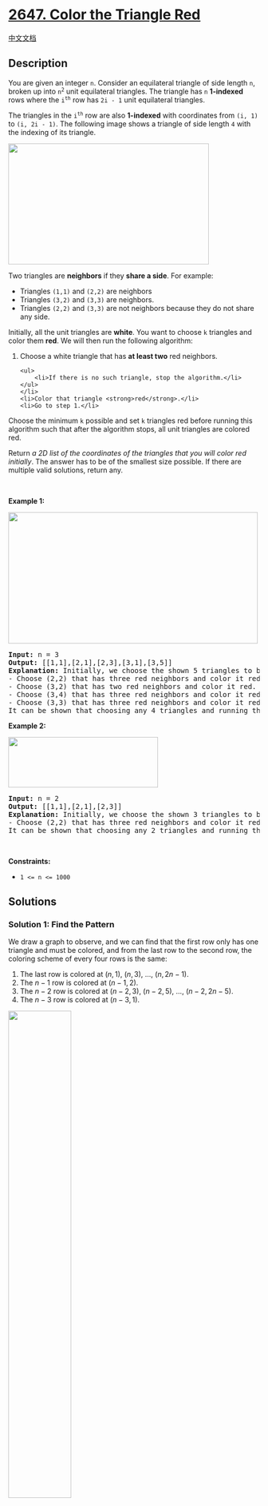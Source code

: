 # [2647. Color the Triangle Red](https://leetcode.com/problems/color-the-triangle-red)

[中文文档](/solution/2600-2699/2647.Color%20the%20Triangle%20Red/README.md)

<!-- tags:Array,Math -->

## Description

<p>You are given an integer <code>n</code>. Consider an equilateral triangle of side length <code>n</code>, broken up into <code>n<sup>2</sup></code> unit equilateral triangles. The triangle has <code>n</code> <strong>1-indexed</strong> rows where the <code>i<sup>th</sup></code> row has <code>2i - 1</code> unit equilateral triangles.</p>

<p>The triangles in the <code>i<sup>th</sup></code> row are also <strong>1-indexed</strong> with coordinates from <code>(i, 1)</code> to <code>(i, 2i - 1)</code>. The following image shows a triangle of side length <code>4</code> with the indexing of its triangle.</p>
<img alt="" src="./images/triangle4.jpg" style="width: 402px; height: 242px;" />
<p>Two triangles are <strong>neighbors</strong> if they <strong>share a side</strong>. For example:</p>

<ul>
	<li>Triangles <code>(1,1)</code> and <code>(2,2)</code> are neighbors</li>
	<li>Triangles <code>(3,2)</code> and <code>(3,3)</code> are neighbors.</li>
	<li>Triangles <code>(2,2)</code> and <code>(3,3)</code> are not neighbors because they do not share any side.</li>
</ul>

<p>Initially, all the unit triangles are <strong>white</strong>. You want to choose <code>k</code> triangles and color them <strong>red</strong>. We will then run the following algorithm:</p>

<ol>
	<li>Choose a white triangle that has <strong>at least two</strong> red neighbors.

    <ul>
    	<li>If there is no such triangle, stop the algorithm.</li>
    </ul>
    </li>
    <li>Color that triangle <strong>red</strong>.</li>
    <li>Go to step 1.</li>

</ol>

<p>Choose the minimum <code>k</code> possible and set <code>k</code> triangles red before running this algorithm such that after the algorithm stops, all unit triangles are colored red.</p>

<p>Return <em>a 2D list of the coordinates of the triangles that you will color red initially</em>. The answer has to be of the smallest size possible. If there are multiple valid solutions, return any.</p>

<p>&nbsp;</p>
<p><strong class="example">Example 1:</strong></p>
<img alt="" src="./images/example1.jpg" style="width: 500px; height: 263px;" />
<pre>
<strong>Input:</strong> n = 3
<strong>Output:</strong> [[1,1],[2,1],[2,3],[3,1],[3,5]]
<strong>Explanation:</strong> Initially, we choose the shown 5 triangles to be red. Then, we run the algorithm:
- Choose (2,2) that has three red neighbors and color it red.
- Choose (3,2) that has two red neighbors and color it red.
- Choose (3,4) that has three red neighbors and color it red.
- Choose (3,3) that has three red neighbors and color it red.
It can be shown that choosing any 4 triangles and running the algorithm will not make all triangles red.
</pre>

<p><strong class="example">Example 2:</strong></p>
<img alt="" src="./images/example2.jpg" style="width: 300px; height: 101px;" />
<pre>
<strong>Input:</strong> n = 2
<strong>Output:</strong> [[1,1],[2,1],[2,3]]
<strong>Explanation:</strong> Initially, we choose the shown 3 triangles to be red. Then, we run the algorithm:
- Choose (2,2) that has three red neighbors and color it red.
It can be shown that choosing any 2 triangles and running the algorithm will not make all triangles red.
</pre>

<p>&nbsp;</p>
<p><strong>Constraints:</strong></p>

<ul>
	<li><code>1 &lt;= n &lt;= 1000</code></li>
</ul>

## Solutions

### Solution 1: Find the Pattern

We draw a graph to observe, and we can find that the first row only has one triangle and must be colored, and from the last row to the second row, the coloring scheme of every four rows is the same:

1. The last row is colored at $(n, 1)$, $(n, 3)$, ..., $(n, 2n - 1)$.
1. The $n - 1$ row is colored at $(n - 1, 2)$.
1. The $n - 2$ row is colored at $(n - 2, 3)$, $(n - 2, 5)$, ..., $(n - 2, 2n - 5)$.
1. The $n - 3$ row is colored at $(n - 3, 1)$.

<img alt="" src="./images/demo3.png" style="width: 50%">

Therefore, we can color the first row according to the above rules, and then start from the last row, and color every four rows once until the second row ends.

<img alt="" src="./images/demo2.png" style="width: 80%">

The time complexity is $(n^2)$, where $n$ is the parameter given in the problem. Ignoring the space consumption of the answer array, the space complexity is $O(1)$.

<!-- tabs:start -->

```python
class Solution:
    def colorRed(self, n: int) -> List[List[int]]:
        ans = [[1, 1]]
        k = 0
        for i in range(n, 1, -1):
            if k == 0:
                for j in range(1, i << 1, 2):
                    ans.append([i, j])
            elif k == 1:
                ans.append([i, 2])
            elif k == 2:
                for j in range(3, i << 1, 2):
                    ans.append([i, j])
            else:
                ans.append([i, 1])
            k = (k + 1) % 4
        return ans
```

```java
class Solution {
    public int[][] colorRed(int n) {
        List<int[]> ans = new ArrayList<>();
        ans.add(new int[] {1, 1});
        for (int i = n, k = 0; i > 1; --i, k = (k + 1) % 4) {
            if (k == 0) {
                for (int j = 1; j < i << 1; j += 2) {
                    ans.add(new int[] {i, j});
                }
            } else if (k == 1) {
                ans.add(new int[] {i, 2});
            } else if (k == 2) {
                for (int j = 3; j < i << 1; j += 2) {
                    ans.add(new int[] {i, j});
                }
            } else {
                ans.add(new int[] {i, 1});
            }
        }
        return ans.toArray(new int[0][]);
    }
}
```

```cpp
class Solution {
public:
    vector<vector<int>> colorRed(int n) {
        vector<vector<int>> ans;
        ans.push_back({1, 1});
        for (int i = n, k = 0; i > 1; --i, k = (k + 1) % 4) {
            if (k == 0) {
                for (int j = 1; j < i << 1; j += 2) {
                    ans.push_back({i, j});
                }
            } else if (k == 1) {
                ans.push_back({i, 2});
            } else if (k == 2) {
                for (int j = 3; j < i << 1; j += 2) {
                    ans.push_back({i, j});
                }
            } else {
                ans.push_back({i, 1});
            }
        }
        return ans;
    }
};
```

```go
func colorRed(n int) (ans [][]int) {
	ans = append(ans, []int{1, 1})
	for i, k := n, 0; i > 1; i, k = i-1, (k+1)%4 {
		if k == 0 {
			for j := 1; j < i<<1; j += 2 {
				ans = append(ans, []int{i, j})
			}
		} else if k == 1 {
			ans = append(ans, []int{i, 2})
		} else if k == 2 {
			for j := 3; j < i<<1; j += 2 {
				ans = append(ans, []int{i, j})
			}
		} else {
			ans = append(ans, []int{i, 1})
		}
	}
	return
}
```

```ts
function colorRed(n: number): number[][] {
    const ans: number[][] = [[1, 1]];
    for (let i = n, k = 0; i > 1; --i, k = (k + 1) % 4) {
        if (k === 0) {
            for (let j = 1; j < i << 1; j += 2) {
                ans.push([i, j]);
            }
        } else if (k === 1) {
            ans.push([i, 2]);
        } else if (k === 2) {
            for (let j = 3; j < i << 1; j += 2) {
                ans.push([i, j]);
            }
        } else {
            ans.push([i, 1]);
        }
    }
    return ans;
}
```

<!-- tabs:end -->

<!-- end -->
